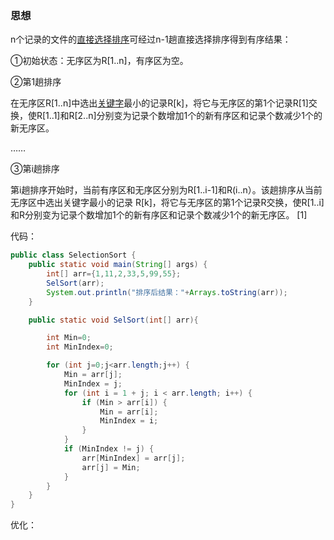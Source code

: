 ### 思想

n个记录的文件的[直接选择排序](https://baike.baidu.com/item/直接选择排序)可经过n-1趟直接选择排序得到有序结果：

①初始状态：无序区为R[1..n]，有序区为空。

②第1趟排序

在无序区R[1..n]中选出[关键字](https://baike.baidu.com/item/关键字)最小的记录R[k]，将它与无序区的第1个记录R[1]交换，使R[1..1]和R[2..n]分别变为记录个数增加1个的新有序区和记录个数减少1个的新无序区。

……

③第i趟排序

第i趟排序开始时，当前有序区和无序区分别为R[1..i-1]和R(i..n）。该趟排序从当前无序区中选出关键字最小的记录 R[k]，将它与无序区的第1个记录R交换，使R[1..i]和R分别变为记录个数增加1个的新有序区和记录个数减少1个的新无序区。 [1]



代码：

```java
public class SelectionSort {
    public static void main(String[] args) {
        int[] arr={1,11,2,33,5,99,55};
        SelSort(arr);
        System.out.println("排序后结果："+Arrays.toString(arr));
    }

    public static void SelSort(int[] arr){

        int Min=0;
        int MinIndex=0;

        for (int j=0;j<arr.length;j++) {
            Min = arr[j];
            MinIndex = j;
            for (int i = 1 + j; i < arr.length; i++) {
                if (Min > arr[i]) {
                    Min = arr[i];
                    MinIndex = i;
                }
            }
            if (MinIndex != j) {
                arr[MinIndex] = arr[j];
                arr[j] = Min;
            }
        }
    }
}

```



优化：

